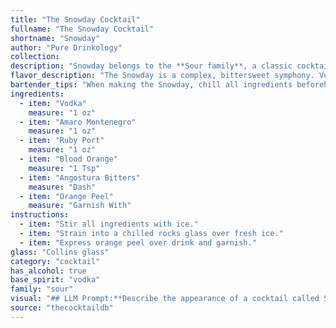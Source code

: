 ```yaml
---
title: "The Snowday Cocktail"
fullname: "The Snowday Cocktail"
shortname: "Snowday"
author: "Pure Drinkology"
collection:
description: "Snowday belongs to the **Sour family**, a classic cocktail style with origins in the 18th century. This spirit-forward drink takes inspiration from its namesake, incorporating the wintery flavors of blood orange and amaro for a unique and balanced twist. "
flavor_description: "The Snowday is a complex, bittersweet symphony. Vodka provides a clean base, while Amaro Montenegro adds herbal and chocolate notes. Ruby Port brings a rich, fruity sweetness, balanced by the tartness of blood orange. Angostura Bitters adds a subtle, spiced complexity. The orange peel contributes a citrusy aroma that elevates the experience.  "
bartender_tips: "When making the Snowday, chill all ingredients beforehand for a crisp, refreshing experience. Use freshly squeezed blood orange juice for optimal flavor.  Muddle the orange peel slightly before adding to the shaker to release its oils. Shake hard with ice, then double strain to ensure a smooth, clear cocktail. Garnish with a fresh orange twist for a beautiful presentation. "
ingredients:
  - item: "Vodka"
    measure: "1 oz"
  - item: "Amaro Montenegro"
    measure: "1 oz"
  - item: "Ruby Port"
    measure: "1 oz"
  - item: "Blood Orange"
    measure: "1 Tsp"
  - item: "Angostura Bitters"
    measure: "Dash"
  - item: "Orange Peel"
    measure: "Garnish With"
instructions:
  - item: "Stir all ingredients with ice."
  - item: "Strain into a chilled rocks glass over fresh ice."
  - item: "Express orange peel over drink and garnish."
glass: "Collins glass"
category: "cocktail"
has_alcohol: true
base_spirit: "vodka"
family: "sour"
visual: "## LLM Prompt:**Describe the appearance of a cocktail called Snowday that is made with the following ingredients:*** **Vodka:** Clear, neutral spirit* **Amaro Montenegro:** Dark, bitter liqueur with a reddish hue* **Ruby Port:** Deep ruby red, fortified wine with sweetness and fruit notes* **Blood Orange:** Bright, vibrant orange juice with a slightly reddish tint* **Angostura Bitters:** Dark brown, aromatic bitters with a hint of orange* **Orange Peel:** Thin, bright orange rind for garnish**Consider the following aspects in your description:*** **Color:** What overall color does the cocktail have, and how do the individual ingredients contribute to it?* **Clarity:** Is the drink clear, cloudy, or layered? * **Texture:** Are there any visual elements that suggest texture, like a foam or a garnish? * **Garnish:** Describe the orange peel garnish - its size, shape, and how it is placed in the glass.**Focus on creating a vivid and evocative description that captures the visual appeal of this cocktail.** "
source: "thecocktaildb"
---
```


